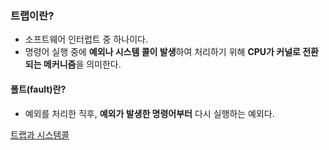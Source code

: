 
### 트랩이란?
- 소프트웨어 인터럽트 중 하나이다.
- 명령어 실행 중에 **예외나 시스템 콜이 발생**하여 처리하기 위해 **CPU가 커널로 전환되는 메커니즘**을 의미한다.


#### 폴트(fault)란?
- 예외를 처리한 직후, **예외가 발생한 명령어부터** 다시 실행하는 예외다.


[트랩과 시스템콜](https://www.geeksforgeeks.org/traps-and-system-calls-in-operating-system-os/)